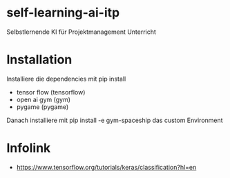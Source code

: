 # self-learning-ai-itp
Selbstlernende KI für Projektmanagement Unterricht

# Installation
Installiere die dependencies mit pip install
- tensor flow (tensorflow)
- open ai gym (gym)
- pygame (pygame)

Danach installiere mit pip install -e gym-spaceship das custom Environment

# Infolink
- https://www.tensorflow.org/tutorials/keras/classification?hl=en